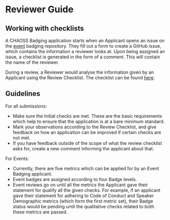 # Reviewer Guide

## Working with checklists

A CHAOSS Badging application starts when an Applicant opens an issue on the [event](https://github.com/badging/event-diversity-and-inclusion) badging repository. They fill out a form to create a GitHub issue, which contains the information a reviewer looks at. Upon being assigned an issue, a checklist is generated in the form of a comment. This will contain the name of the reviewer.

During a review, a Reviewer would analyse the information given by an Applicant using the Review Checklist. The checklist can be found [here](https://github.com/badging/event-diversity-and-inclusion/blob/master/.github/checklist.md).

## Guidelines

For all submissions:
  - Make sure the Initial checks are met. These are the basic requirements which help to ensure that the application is at a bare minimum standard.
  - Mark your observations according to the Review Checklist, and give feedback on how an application can be improved if certain checks are not met.
  - If you have feedback outside of the scope of what the review checklist asks for, create a new comment informing the applicant about that.

For Events:
  - Currently, there are five metrics which can be applied for by an Event Badging applicant.
  - Event badges are assigned according to four Badge levels.
  - Event reviews go on until all the metrics the Applicant gave their statement for qualify all the given checks. For example, if an applicant gave their statement for adhering to Code of Conduct and Speaker Demographic metrics (which form the first metric set), their Badge status would be pending until the qualitative checks related to both these metrics are passed.
